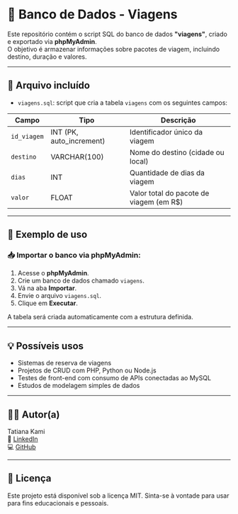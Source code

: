 # 🧳 Banco de Dados - Viagens

Este repositório contém o script SQL do banco de dados **"viagens"**, criado e exportado via **phpMyAdmin**.  
O objetivo é armazenar informações sobre pacotes de viagem, incluindo destino, duração e valores.

---

## 📂 Arquivo incluído

- `viagens.sql`: script que cria a tabela `viagens` com os seguintes campos:

| Campo        | Tipo            | Descrição                                      |
|--------------|------------------|-----------------------------------------------|
| `id_viagem`  | INT (PK, auto_increment) | Identificador único da viagem         |
| `destino`    | VARCHAR(100)     | Nome do destino (cidade ou local)             |
| `dias`       | INT              | Quantidade de dias da viagem                  |
| `valor`      | FLOAT            | Valor total do pacote de viagem (em R$)       |

---

## 🧠 Exemplo de uso

### 📥 Importar o banco via phpMyAdmin:

1. Acesse o **phpMyAdmin**.
2. Crie um banco de dados chamado `viagens`.
3. Vá na aba **Importar**.
4. Envie o arquivo `viagens.sql`.
5. Clique em **Executar**.

A tabela será criada automaticamente com a estrutura definida.

---

## 💡 Possíveis usos

- Sistemas de reserva de viagens
- Projetos de CRUD com PHP, Python ou Node.js
- Testes de front-end com consumo de APIs conectadas ao MySQL
- Estudos de modelagem simples de dados

---

## 👩‍💻 Autor(a)

Tatiana Kami  
🔗 [LinkedIn](https://linkedin.com/in/tatiana-kami)  
💻 [GitHub](https://github.com/TatianaKami)

---

## 📄 Licença

Este projeto está disponível sob a licença MIT. Sinta-se à vontade para usar para fins educacionais e pessoais.
